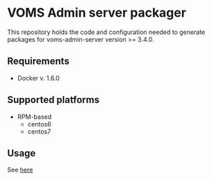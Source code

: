 # VOMS Admin server packager

This repository holds the code and configuration needed
to generate packages for voms-admin-server version >=  3.4.0.

## Requirements
- Docker v. 1.6.0

## Supported platforms

- RPM-based
	- centos6
	- centos7

## Usage 

See [here](rpm/README.md)